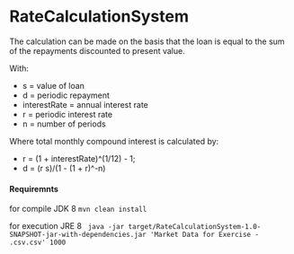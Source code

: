 # RateCalculationSystem

The calculation can be made on the basis that the loan is equal to the sum of the repayments discounted to present value.

With:

- s = value of loan
- d = periodic repayment
- interestRate = annual interest rate
- r = periodic interest rate
- n = number of periods

Where total monthly compound interest is calculated by:
- r = (1 + interestRate)^(1/12) - 1; 
- d = (r s)/(1 - (1 + r)^-n)

#### Requiremnts
for compile JDK 8
```mvn clean install```

for execution JRE 8
``` java -jar target/RateCalculationSystem-1.0-SNAPSHOT-jar-with-dependencies.jar 'Market Data for Exercise - .csv.csv' 1000```